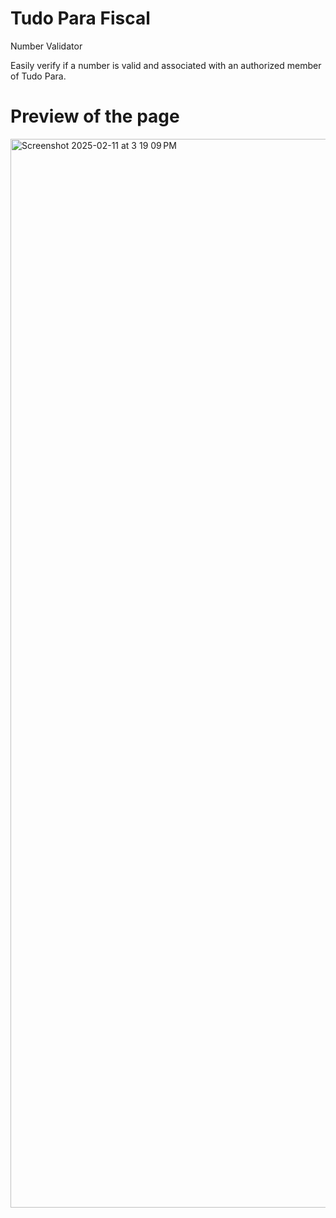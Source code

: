 # Tudo Para Fiscal

Number Validator

Easily verify if a number is valid and associated with an authorized member of Tudo Para.

# Preview of the page
<img width="1710" alt="Screenshot 2025-02-11 at 3 19 09 PM" src="https://github.com/user-attachments/assets/6ef09c2f-97b3-4a40-ac2b-d3987cc3b077" />
